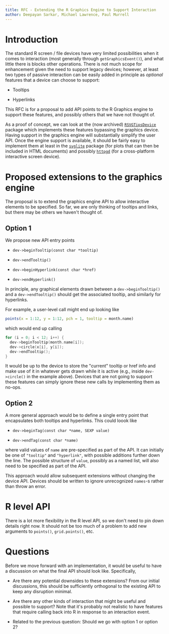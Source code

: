 ```yaml
---
title: RFC - Extending the R Graphics Engine to Support Interaction
author: Deepayan Sarkar, Michael Lawrence, Paul Murrell
---
```





# Introduction

The standard R screen / file devices have very limited possibilities
when it comes to interaction (most generally through
`getGraphicsEvent()`), and what little there is blocks other
operations. There is not much scope for enhancement given the need to
support legacy devices; however, at least two types of passive
interaction can be easily added in principle as _optional_ features
that a device can choose to support:

- Tooltips

- Hyperlinks

This RFC is for a proposal to add API points to the R Graphics engine
to support these features, and possibly others that we have not
thought of.

As a proof of concept, we can look at the (now archived)
[`RSVGTipsDevice`](https://cran.r-project.org/src/contrib/Archive/RSVGTipsDevice/)
package which implements these features bypassing the graphics
device. Having support in the graphics engine will substantially
simplify the user API. Once the engine support is available, it should
be fairly easy to implement them at least in the
[`svglite`](https://cran.r-project.org/package=svglite) package (for
plots that can then be included in HTML documents) and possibly
[`httpgd`](https://cran.r-project.org/package=httpgd) (for a
cross-platform interactive screen device).


# Proposed extensions to the graphics engine

The proposal is to extend the graphics engine API to allow interactive
elements to be specified. So far, we are only thinking of tooltips and
links, but there may be others we haven't thought of.

## Option 1

We propose new API entry points

- `dev->beginTooltip(const char *tooltip)`

- `dev->endTooltip()`

- `dev->beginHyperlink(const char *href)`

- `dev->endHyperlink()`

In principle, any graphical elements drawn between a
`dev->beginTooltip()` and a `dev->endTooltip()` should get the
associated tooltip, and similarly for hyperlinks.

For example, a user-level call might end up looking like

```r
points(x = 1:12, y = 1:12, pch = 1, tooltip = month.name)
```

which would end up calling 

```c
for (i = 0; i < 12; i++) {
  dev->beginTooltip(month.name[i]);
  dev->circle(x[i], y[i]);
  dev->endTooltip();
}
```

It would be up to the device to store the "current" tooltip or href
info and make use of it in whatever gets drawn while it is active
(e.g., inside `dev->circle()` in the example above). Devices that are
not going to support these features can simply ignore these new calls
by implementing them as no-ops.

## Option 2

A more general approach would be to define a single entry point that
encapsulates both tooltips and hyperlinks. This could loook like

- `dev->beginTag(const char *name, SEXP value)`

- `dev->endTag(const char *name)`

where valid values of `name` are pre-specified as part of the API. It
can initially be one of `"tooltip"` and `"hyperlink"`, with possible
additions further down the line. The possible structure of `value`,
possibly as a named list, will also need to be specified as part of
the API.

This approach would allow subsequent extensions without changing the
device API. Devices should be written to ignore unrecognized `names`-s
rather than throw an error.


# R level API

There is a lot more flexibility in the R level API, so we don't need
to pin down details right now. It should not be too much of a problem
to add new arguments to `points()`, `grid.points()`, etc.

# Questions

Before we move forward with an implementation, it would be useful to
have a discussion on what the final API should look like. Specifically,

- Are there any potential downsides to these extensions? From our
  initial discussions, this should be sufficiently orthogonal to the
  existing API to keep any disruption minimal.

- Are there any other kinds of interaction that might be useful and
  possible to support? Note that it's probably not realistic to have
  features that require calling back into R in response to an
  interaction event.

- Related to the previous question: Should we go with option 1 or
  option 2?

